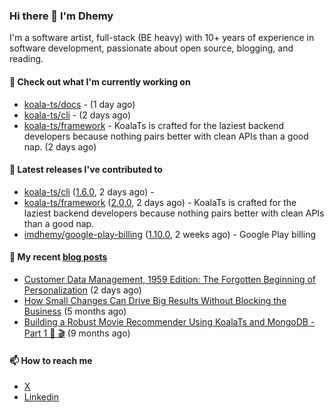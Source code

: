 ### Hi there 👋 I'm Dhemy

I'm a software artist, full-stack (BE heavy) with 10+ years of experience in software development,
passionate about open source, blogging, and reading.

#### 👷 Check out what I'm currently working on

- [koala-ts/docs](https://github.com/koala-ts/docs) -  (1 day ago)
- [koala-ts/cli](https://github.com/koala-ts/cli) -  (2 days ago)
- [koala-ts/framework](https://github.com/koala-ts/framework) - KoalaTs is crafted for the laziest backend developers because nothing pairs better with clean APIs than a good nap. (2 days ago)

#### 🔭 Latest releases I've contributed to

- [koala-ts/cli](https://github.com/koala-ts/cli) ([1.6.0](https://github.com/koala-ts/cli/releases/tag/1.6.0), 2 days ago) - 
- [koala-ts/framework](https://github.com/koala-ts/framework) ([2.0.0](https://github.com/koala-ts/framework/releases/tag/2.0.0), 2 days ago) - KoalaTs is crafted for the laziest backend developers because nothing pairs better with clean APIs than a good nap.
- [imdhemy/google-play-billing](https://github.com/imdhemy/google-play-billing) ([1.10.0](https://github.com/imdhemy/google-play-billing/releases/tag/1.10.0), 2 weeks ago) - Google Play billing

#### 📜 My recent [blog posts](https://imdhemy.com/)

- [Customer Data Management, 1959 Edition: The Forgotten Beginning of Personalization](https://imdhemy.com/blog/customer%20data/customer-data-management-1959-personalization.html/) (2 days ago)
- [How Small Changes Can Drive Big Results Without Blocking the Business](https://imdhemy.com/blog/generic/lean-incremental-changes-vs-big-bang-rerwites.html/) (5 months ago)
- [Building a Robust Movie Recommender Using KoalaTs and MongoDB - Part 1 🐨 🎬](https://imdhemy.com/blog/nodejs/robust-movie-recommender-koalats-mongodb-part-1.html/) (9 months ago)

#### 📫 How to reach me

- [X](https://twitter.com/imdhemy)
- [Linkedin](https://linkedin.com/in/imdhemy)
